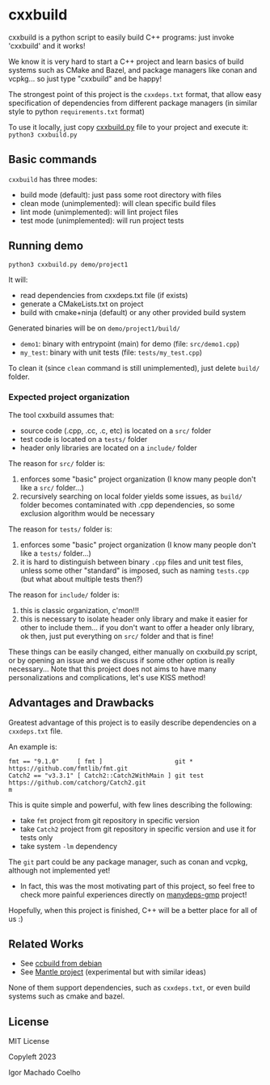 # cxxbuild
cxxbuild is a python script to easily build C++ programs: just invoke 'cxxbuild' and it works!

We know it is very hard to start a C++ project and learn basics of build systems such as CMake and Bazel, and package managers like conan and vcpkg... so just type "cxxbuild" and be happy!

The strongest point of this project is the `cxxdeps.txt` format, 
that allow easy specification of dependencies from different package managers (in similar style to python `requirements.txt` format)

To use it locally, just copy [cxxbuild.py](cxxbuild.py) file to your project and execute it: `python3 cxxbuild.py`

## Basic commands

`cxxbuild` has three modes:

- build mode (default): just pass some root directory with files
- clean mode (unimplemented): will clean specific build files
- lint mode (unimplemented): will lint project files
- test mode (unimplemented): will run project tests

## Running demo

`python3 cxxbuild.py demo/project1`

It will:

- read dependencies from cxxdeps.txt file (if exists)
- generate a CMakeLists.txt on project
- build with cmake+ninja (default) or any other provided build system

Generated binaries will be on `demo/project1/build/`

- `demo1`: binary with entrypoint (main) for demo (file: `src/demo1.cpp`)
- `my_test`: binary with unit tests (file: `tests/my_test.cpp`)

To clean it (since `clean` command is still unimplemented), just delete `build/` folder.

### Expected project organization

The tool cxxbuild assumes that:

- source code (.cpp, .cc, .c, etc) is located on a `src/` folder
- test code is located on a `tests/` folder
- header only libraries are located on a `include/` folder

The reason for `src/` folder is:

1. enforces some "basic" project organization (I know many people don't like a `src/` folder...)
2. recursively searching on local folder yields some issues,
as `build/` folder becomes contaminated with .cpp dependencies, so some exclusion algorithm would be necessary

The reason for `tests/` folder is:

1. enforces some "basic" project organization (I know many people don't like a `tests/` folder...)
2. it is hard to distinguish between binary `.cpp` files and unit test files, 
unless  some other "standard" is imposed, such as naming `tests.cpp` (but what about multiple tests then?)

The reason for `include/` folder is:

1. this is classic organization, c'mon!!!
2. this is necessary to isolate header only library and make it easier for other to include them... if you don't want to offer a header only library, ok then, just put everything on `src/` folder and that is fine!

These things can be easily changed, either manually on cxxbuild.py script, or by opening an issue and we discuss if some other option is really necessary... 
Note that this project does not aims to have many personalizations and complications, let's use KISS method!

## Advantages and Drawbacks

Greatest advantage of this project is to easily describe dependencies on a `cxxdeps.txt` file.

An example is:

```
fmt == "9.1.0"     [ fmt ]                    git *    https://github.com/fmtlib/fmt.git
Catch2 == "v3.3.1" [ Catch2::Catch2WithMain ] git test https://github.com/catchorg/Catch2.git
m
```

This is quite simple and powerful, with few lines describing the following:

- take `fmt` project from git repository in specific version
- take `Catch2` project from git repository in specific version and use it for tests only
- take system `-lm` dependency

The `git` part could be any package manager, such as conan and vcpkg, although not implemented yet!

- In fact, this was the most motivating part of this project, so feel free to check more painful experiences directly on [manydeps-gmp](https://github.com/manydeps/manydeps-gmp) project!

Hopefully, when this project is finished, C++ will be a better place for all of us :)

## Related Works

- See [ccbuild from debian](https://packages.debian.org/pt-br/sid/devel/ccbuild)
- See [Mantle project](https://github.com/jpxor/Mantle) (experimental but with similar ideas)

None of them support dependencies, such as `cxxdeps.txt`, or even build systems such as cmake and bazel.

## License

MIT License

Copyleft 2023 

Igor Machado Coelho

